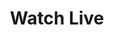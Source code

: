 ---
type: link
title: Watch Live
external_url: "https://www.youtube.com/@anchorbaptistchurchslc/streams"
menu:
  main:
    name: "Watch"
    weight: 10
  footer:
    name: "Watch"
    weight: 10
outputs: []
--- 